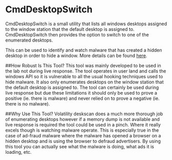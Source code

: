 CmdDesktopSwitch
================
CmdDesktopSwitch is a small utility that lists all windows desktops assigned to the window station that the default desktop is assigned to. CmdDesktopSwitch then provides the option to switch to one of the enumerated desktops.

This can be used to identify and watch malware that has created a hidden desktop in order to hide a window. More details can be found [here](http://herrcore.blogspot.ca/2014/11/exposing-malware-in-hidden-desktops.html). 

##How Robust Is This Tool?
This tool was mainly developed to be used in the lab not during live response. The tool operates in user land and calls the windows API so it is vulnerable to all the usual hooking techniques used to hide malware. It also only enumerates desktops on the window station that the default desktop is assigned to. The tool can certainly be used during live response but due these limitations it should only be used to prove a positive (ie. there is malware) and never relied on to prove a negative (ie. there is no malware). 

##Why Use This Tool?
Volatility deskscan does a much more thorough job of enumerating desktops however if a memory dump is not available and live response is required the tool could be used in a pinch. Where it really excels though is watching malware operate. This is especially true in the case of ad-fraud malware where the malware has opened a browser on a hidden desktop and is using the browser to defraud advertisers. By using this tool you can actually see what the malware is doing, what ads it is loading, etc.

